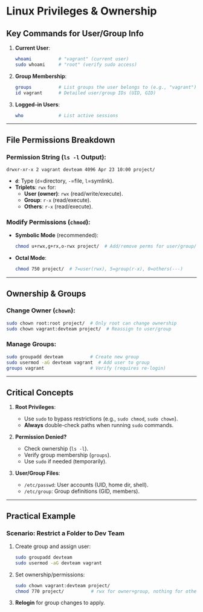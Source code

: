 # Linux Privileges & Ownership  

## Key Commands for User/Group Info  
1. **Current User**:  
   ```bash
   whoami          # "vagrant" (current user)
   sudo whoami     # "root" (verify sudo access)
   ```
2. **Group Membership**:  
   ```bash
   groups          # List groups the user belongs to (e.g., "vagrant")
   id vagrant      # Detailed user/group IDs (UID, GID)
   ```
3. **Logged-in Users**:  
   ```bash
   who             # List active sessions
   ```

---

## File Permissions Breakdown  
### Permission String (`ls -l` Output):  
```
drwxr-xr-x 2 vagrant devteam 4096 Apr 23 10:00 project/
```
- **`d`**: Type (`d`=directory, `-`=file, `l`=symlink).  
- **Triplets**: `rwx` for:  
  - **User (owner)**: `rwx` (read/write/execute).  
  - **Group**: `r-x` (read/execute).  
  - **Others**: `r-x` (read/execute).  

### Modify Permissions (`chmod`):  
- **Symbolic Mode** (recommended):  
  ```bash
  chmod u+rwx,g+rx,o-rwx project/  # Add/remove perms for user/group/others
  ```
- **Octal Mode**:  
  ```bash
  chmod 750 project/  # 7=user(rwx), 5=group(r-x), 0=others(---)
  ```

---

## Ownership & Groups  
### Change Owner (`chown`):  
```bash
sudo chown root:root project/  # Only root can change ownership
sudo chown vagrant:devteam project/  # Reassign to user/group
```

### Manage Groups:  
```bash
sudo groupadd devteam          # Create new group
sudo usermod -aG devteam vagrant  # Add user to group
groups vagrant                 # Verify (requires re-login)
```

---

## Critical Concepts  
1. **Root Privileges**:  
   - Use `sudo` to bypass restrictions (e.g., `sudo chmod`, `sudo chown`).  
   - **Always** double-check paths when running `sudo` commands.  

2. **Permission Denied?**  
   - Check ownership (`ls -l`).  
   - Verify group membership (`groups`).  
   - Use `sudo` if needed (temporarily).  

3. **User/Group Files**:  
   - `/etc/passwd`: User accounts (UID, home dir, shell).  
   - `/etc/group`: Group definitions (GID, members).  

---

## Practical Example  
### Scenario: Restrict a Folder to Dev Team  
1. Create group and assign user:  
   ```bash
   sudo groupadd devteam
   sudo usermod -aG devteam vagrant
   ```
2. Set ownership/permissions:  
   ```bash
   sudo chown vagrant:devteam project/
   chmod 770 project/          # rwx for owner+group, nothing for others
   ```
3. **Relogin** for group changes to apply.  
